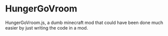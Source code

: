 # HungerGoVroom
HungerGoVroom.js, a dumb minecraft mod that could have been done much easier by just writing the code in a mod.
